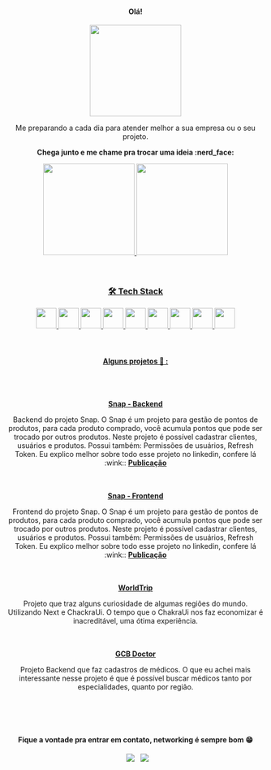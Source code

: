 <div align="center">
  <h4>Olá!</h4>
  <img height="180em" src="https://media.giphy.com/media/3oriOiizS4Pmofj46A/giphy.gif"/>
  <p>Me preparando a cada dia para atender melhor a sua empresa ou o seu projeto.</p>
  <p><strong>Chega junto e me chame pra trocar uma ideia :nerd_face:</strong></p>
</div>

<div align="center">
  <a href="https://github.com/igoraraujocruz">
  <img height="180em" src="https://github-readme-stats.vercel.app/api?username=igoraraujocruz&show_icons=true&theme=dark&include_all_commits=true&count_private=true"/>
  <img height="180em" src="https://github-readme-stats.vercel.app/api/top-langs/?username=igoraraujocruz&layout=compact&langs_count=7&theme=dark"/>
</div>
  </br>
  </br>

<div align="center">
  <h3>🛠 Tech Stack</h3>
 <img width="40" src="https://cdn.jsdelivr.net/gh/devicons/devicon/icons/html5/html5-plain-wordmark.svg" />
 <img width="40" src="https://cdn.jsdelivr.net/gh/devicons/devicon/icons/css3/css3-plain-wordmark.svg" />
 <img width="40" src="https://cdn.jsdelivr.net/gh/devicons/devicon/icons/javascript/javascript-plain.svg" />
 <img width="40" src="https://cdn.jsdelivr.net/gh/devicons/devicon/icons/typescript/typescript-original.svg" />
 <img width="40" src="https://cdn.jsdelivr.net/gh/devicons/devicon/icons/react/react-original-wordmark.svg" />
 <img width="40" src="https://cdn.jsdelivr.net/gh/devicons/devicon/icons/nodejs/nodejs-original-wordmark.svg" />
 <img width="40" src="https://cdn.jsdelivr.net/gh/devicons/devicon/icons/postgresql/postgresql-original-wordmark.svg" />
 <img width="40" src="https://cdn.jsdelivr.net/gh/devicons/devicon/icons/docker/docker-original-wordmark.svg" />
 <img width="40" src="https://cdn.jsdelivr.net/gh/devicons/devicon/icons/git/git-original-wordmark.svg" />
</div>
<br>

</br>
<div align="center">
  <h4 align="center">Alguns projetos 🤖 :</h4>
   </br>
  </br>
  
  <a href="https://github.com/igoraraujocruz/snap-backend"><b>Snap - Backend</b></a>
  <div>
    Backend do projeto Snap. O Snap é um projeto para gestão de pontos de produtos, para cada produto comprado, você acumula pontos que pode ser trocado por outros produtos. Neste projeto é possível cadastrar clientes, usuários e produtos.
  Possui também: Permissões de usuários, Refresh Token.
  Eu explico melhor sobre todo esse projeto no linkedin, confere lá :wink:: <a href="https://www.linkedin.com/posts/igor-araujo-cruz-84a89111b_nodejs-nextjs-backend-activity-6992530643217735680--bRu?utm_source=share&utm_medium=member_desktop"><b>Publicação</b></a>
  </div> 
   </br>
  </br>
  
  <a href="https://github.com/igoraraujocruz/snap-frontend"><b>Snap - Frontend</b></a>
  <div>
    Frontend do projeto Snap. O Snap é um projeto para gestão de pontos de produtos, para cada produto comprado, você acumula pontos que pode ser trocado por outros produtos. Neste projeto é possível cadastrar clientes, usuários e produtos.
  Possui também: Permissões de usuários, Refresh Token.
  Eu explico melhor sobre todo esse projeto no linkedin, confere lá :wink:: <a href="https://www.linkedin.com/posts/igor-araujo-cruz-84a89111b_nodejs-nextjs-backend-activity-6992530643217735680--bRu?utm_source=share&utm_medium=member_desktop"><b>Publicação</b></a>
  </div> 
   </br>
  </br>
  
  <a href="https://github.com/igoraraujocruz/worldtrip"><b>WorldTrip</b></a>
  <div>
    Projeto que traz alguns curiosidade de algumas regiões do mundo.
    Utilizando Next e ChackraUi.
    O tempo que o ChakraUi nos faz economizar é inacreditável, uma ótima experiência.
  </div> 
   </br>
  </br>
  
  <a href="https://github.com/igoraraujocruz/gcbDoctor"><b>GCB Doctor</b></a>
  <div>
    Projeto Backend que faz cadastros de médicos.
    O que eu achei mais interessante nesse projeto é que é possível buscar médicos tanto por especialidades, quanto por região.
  </div>
  </br>
  </br>
  
</div>
</div>
 </br>
  </br>

<h4 align="center">Fique a vontade pra entrar em contato, networking é sempre bom  😁</h4>

<p align="center">  
&nbsp; <a href="https://www.linkedin.com/in/igor-araujo-cruz-84a89111b/" target="_blank" rel="noopener noreferrer"><img src="https://img.shields.io/badge/linkedin-%230077B5.svg?&style=for-the-badge&logo=linkedin&logoColor=white" /></a>
&nbsp; <a href="mailto:igoraraujocruzz@gmail.com" target="_blank" rel="noopener noreferrer"><img src="https://img.shields.io/badge/-Gmail-c14438?style=for-the-badge&logo=Gmail&logoColor=white&link=mailto:seu_email" /></a>
</p>
